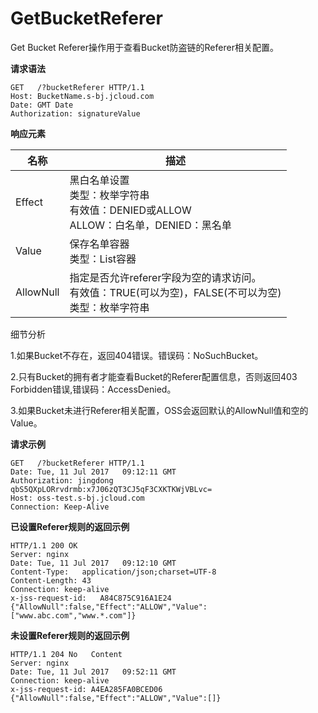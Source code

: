 # GetBucketReferer

Get Bucket Referer操作用于查看Bucket防盗链的Referer相关配置。 

**请求语法**
```
GET   /?bucketReferer HTTP/1.1
Host: BucketName.s-bj.jcloud.com
Date: GMT Date
Authorization: signatureValue
```
**响应元素**

|名称|描述|
|-|-|
|Effect|黑白名单设置<br>类型：枚举字符串<br>有效值：DENIED或ALLOW<br>ALLOW：白名单，DENIED：黑名单|
|Value|保存名单容器<br>类型：List<String>容器|
|AllowNull|指定是否允许referer字段为空的请求访问。<br>有效值：TRUE(可以为空)，FALSE(不可以为空)<br>类型：枚举字符串|

细节分析

1.如果Bucket不存在，返回404错误。错误码：NoSuchBucket。

2.只有Bucket的拥有者才能查看Bucket的Referer配置信息，否则返回403 Forbidden错误,错误码：AccessDenied。

3.如果Bucket未进行Referer相关配置，OSS会返回默认的AllowNull值和空的Value。

**请求示例**
```
GET   /?bucketReferer HTTP/1.1
Date: Tue, 11 Jul 2017   09:12:11 GMT
Authorization: jingdong   qbS5QXpLORrvdrmb:x7J06zQT3CJ5qF3CXKTKWjVBLvc=
Host: oss-test.s-bj.jcloud.com
Connection: Keep-Alive
```

**已设置Referer规则的返回示例**
```
HTTP/1.1 200 OK
Server: nginx
Date: Tue, 11 Jul 2017   09:12:10 GMT
Content-Type:   application/json;charset=UTF-8
Content-Length: 43
Connection: keep-alive
x-jss-request-id:   A84C875C916A1E24
{"AllowNull":false,"Effect":"ALLOW","Value":["www.abc.com","www.*.com"]}
```

**未设置Referer规则的返回示例**
```
HTTP/1.1 204 No   Content
Server: nginx
Date: Tue, 11 Jul 2017   09:52:11 GMT
Connection: keep-alive
x-jss-request-id: A4EA285FA0BCED06
{"AllowNull":false,"Effect":"ALLOW","Value":[]}
```
